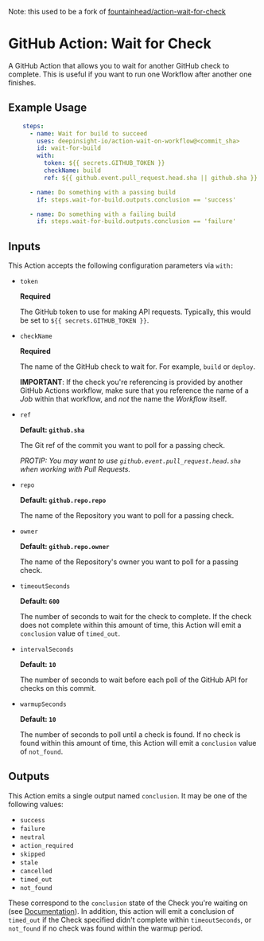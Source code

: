 Note: this used to be a fork of [fountainhead/action-wait-for-check](https://github.com/fountainhead/action-wait-for-check)

# GitHub Action: Wait for Check

A GitHub Action that allows you to wait for another GitHub check to complete. This is useful if you want to run one Workflow after another one finishes.

## Example Usage

```yaml
    steps:
      - name: Wait for build to succeed
        uses: deepinsight-io/action-wait-on-workflow@<commit_sha>
        id: wait-for-build
        with:
          token: ${{ secrets.GITHUB_TOKEN }}
          checkName: build
          ref: ${{ github.event.pull_request.head.sha || github.sha }}

      - name: Do something with a passing build
        if: steps.wait-for-build.outputs.conclusion == 'success'

      - name: Do something with a failing build
        if: steps.wait-for-build.outputs.conclusion == 'failure'
```
## Inputs

This Action accepts the following configuration parameters via `with:`

- `token`

  **Required**

  The GitHub token to use for making API requests. Typically, this would be set to `${{ secrets.GITHUB_TOKEN }}`.

- `checkName`

  **Required**

  The name of the GitHub check to wait for. For example, `build` or `deploy`.

  **IMPORTANT**: If the check you're referencing is provided by another GitHub Actions workflow, make sure that you reference the name of a _Job_ within that workflow, and _not_ the name the _Workflow_ itself.

- `ref`

  **Default: `github.sha`**

  The Git ref of the commit you want to poll for a passing check.

  _PROTIP: You may want to use `github.event.pull_request.head.sha` when working with Pull Requests._

- `repo`

  **Default: `github.repo.repo`**

  The name of the Repository you want to poll for a passing check.

- `owner`

  **Default: `github.repo.owner`**

  The name of the Repository's owner you want to poll for a passing check.

- `timeoutSeconds`

  **Default: `600`**

  The number of seconds to wait for the check to complete. If the check does not complete within this amount of time, this Action will emit a `conclusion` value of `timed_out`.

- `intervalSeconds`

  **Default: `10`**

  The number of seconds to wait before each poll of the GitHub API for checks on this commit.

- `warmupSeconds`

  **Default: `10`**

  The number of seconds to poll until a check is found. If no check is found within this amount of time, this Action will emit a `conclusion` value of `not_found`.

## Outputs

This Action emits a single output named `conclusion`. It may be one of the following values:

- `success`
- `failure`
- `neutral`
- `action_required`
- `skipped`
- `stale`
- `cancelled`
- `timed_out`
- `not_found`


These correspond to the `conclusion` state of the Check you're waiting on (see [Documentation](https://docs.github.com/en/rest/checks/runs?apiVersion=2022-11-28#update-a-check-run)).
In addition, this action will emit a conclusion of `timed_out` if the Check specified didn't complete within `timeoutSeconds`, or `not_found` if no check was found within the warmup period.
